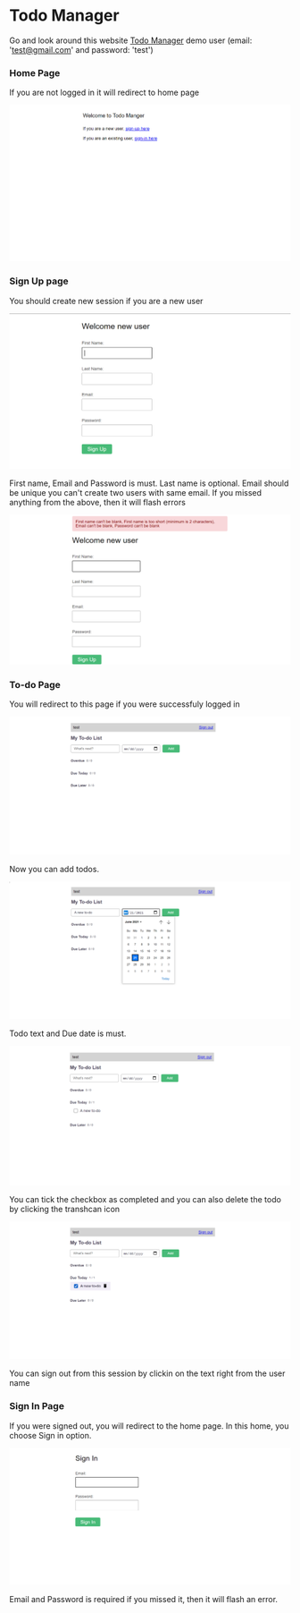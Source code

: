 # Todo Manager

Go and look around this website [Todo Manager](https://karthick-todo-manager-saas-201.herokuapp.com/) demo user (email: 'test@gmail.com' and password: 'test')

### Home Page

If you are not logged in it will redirect to home page

![Home page](./app/assets/images/todo_manager_screenshots/home.png)

### Sign Up page

You should create new session if you are a new user

![Sign-Up](./app/assets/images/todo_manager_screenshots/sign-up.png)

First name, Email and Password is must. Last name is optional.
Email should be unique you can't create two users with same email.
If you missed anything from the above, then it will flash errors

![Flashing errors](./app/assets/images/todo_manager_screenshots/flash-error.png)

### To-do Page

You will redirect to this page if you were successfuly logged in

![To-do page](./app/assets/images/todo_manager_screenshots/todo-page.png)

Now you can add todos.

![Add a new todo](./app/assets/images/todo_manager_screenshots/add-todo.png)

Todo text and Due date is must.

![Todo added](./app/assets/images/todo_manager_screenshots/todos.png)

You can tick the checkbox as completed and you can also delete the todo by clicking the transhcan icon

![Completed todo](./app/assets/images/todo_manager_screenshots/completed-todo.png)

You can sign out from this session by clickin on the text right from the user name

### Sign In Page

If you were signed out, you will redirect to the home page. In this home, you choose Sign in option.

![Sign-In](./app/assets/images/todo_manager_screenshots/sign-in.png)

Email and Password is required if you missed it, then it will flash an error.
